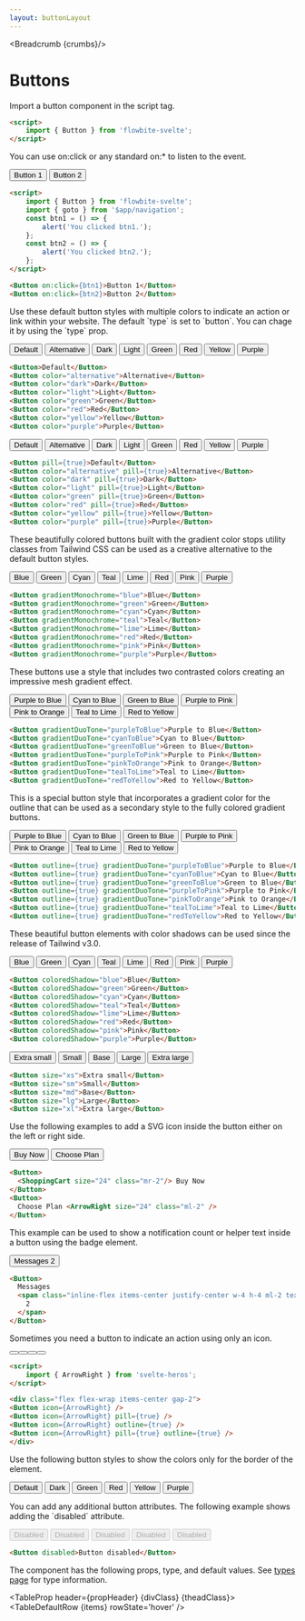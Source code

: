 ```yaml
---
layout: buttonLayout
---
```


<script>
  import Htwo from '../utils/Htwo.svelte'
  import ExampleDiv from '../utils/ExampleDiv.svelte'
  import TableProp from '../utils/TableProp.svelte'
  import TableDefaultRow from '../utils/TableDefaultRow.svelte'
  import { Button, Breadcrumb } from '$lib/index';
  import { ArrowRight, Bell, ShoppingCart, ChevronRight } from "svelte-heros";
  import BrandFacebook from '../utils/icons/Facebook.svelte'
  import { goto }from '$app/navigation';
  import componentProps from '../props/Button.json'

  const btn1 = ()=>{
    alert('You clicked btn1.')
  }
  const btn2 = ()=>{
    alert ('You clicked btn2.')
  }

  // Props table
  let items = componentProps.props
  let propHeader = ['Name', 'Type', 'Default']
 let divClass='w-full relative overflow-x-auto shadow-md sm:rounded-lg py-4'
let theadClass ='text-xs text-gray-700 uppercase bg-gray-50 dark:bg-gray-700 dark:text-white'
  
  let crumbs = [
    {
      label:'Home',
      href:'/'
    },
    {
      label:'Buttons',
      href:'/buttons/'
    },
    {
      label:'Button default',
      href:'/buttons/default'
    },
  ]
</script>

<Breadcrumb {crumbs}/>

<h1 class="text-3xl w-full dark:text-white py-8">Buttons</h1>

<p>Import a button component in the script tag.</p>

```html
<script>
	import { Button } from 'flowbite-svelte';
</script>
```

<Htwo label="Handlers" />

<p>You can use on:click or any standard on:* to listen to the event.</p>

<ExampleDiv class="flex flex-wrap items-center gap-2">
<Button on:click={btn1}>Button 1</Button>
<Button on:click={btn2}>Button 2</Button>
</ExampleDiv>

```html
<script>
	import { Button } from 'flowbite-svelte';
	import { goto } from '$app/navigation';
	const btn1 = () => {
		alert('You clicked btn1.');
	};
	const btn2 = () => {
		alert('You clicked btn2.');
	};
</script>

<Button on:click={btn1}>Button 1</Button>
<Button on:click={btn2}>Button 2</Button>
```

<Htwo label="Default button" />

<p>Use these default button styles with multiple colors to indicate an action or link within your website. The default `type` is set to `button`. You can chage it by using the `type` prop.</p>

<ExampleDiv class="flex flex-wrap gap-2">
<Button>Default</Button>
<Button color="alternative">Alternative</Button>
<Button color="dark">Dark</Button>
<Button color="light">Light</Button>
<Button color="green">Green</Button>
<Button color="red">Red</Button>
<Button color="yellow">Yellow</Button>
<Button color="purple">Purple</Button>
</ExampleDiv>

```html
<Button>Default</Button>
<Button color="alternative">Alternative</Button>
<Button color="dark">Dark</Button>
<Button color="light">Light</Button>
<Button color="green">Green</Button>
<Button color="red">Red</Button>
<Button color="yellow">Yellow</Button>
<Button color="purple">Purple</Button>
```

<Htwo label="Button pills" />

<ExampleDiv class="flex flex-wrap gap-2">
  <Button pill={true}>Default</Button>
  <Button color="alternative" pill={true}>Alternative</Button>
  <Button color="dark" pill={true}>Dark</Button>
  <Button color="light" pill={true}>Light</Button>
  <Button color="green" pill={true}>Green</Button>
  <Button color="red" pill={true}>Red</Button>
  <Button color="yellow" pill={true}>Yellow</Button>
  <Button color="purple" pill={true}>Purple</Button>
</ExampleDiv>

```html
<Button pill={true}>Default</Button>
<Button color="alternative" pill={true}>Alternative</Button>
<Button color="dark" pill={true}>Dark</Button>
<Button color="light" pill={true}>Light</Button>
<Button color="green" pill={true}>Green</Button>
<Button color="red" pill={true}>Red</Button>
<Button color="yellow" pill={true}>Yellow</Button>
<Button color="purple" pill={true}>Purple</Button>
```

<Htwo label="Gradient monochrome" />

<p>These beautifully colored buttons built with the gradient color stops utility classes from Tailwind CSS can be used as a creative alternative to the default button styles.</p>

<ExampleDiv class="flex flex-wrap gap-2">
  <Button gradientMonochrome="blue">Blue</Button>
  <Button gradientMonochrome="green">Green</Button>
  <Button gradientMonochrome="cyan">Cyan</Button>
  <Button gradientMonochrome="teal">Teal</Button>
  <Button gradientMonochrome="lime">Lime</Button>
  <Button gradientMonochrome="red">Red</Button>
  <Button gradientMonochrome="pink">Pink</Button>
  <Button gradientMonochrome="purple">Purple</Button>
</ExampleDiv>

```html
<Button gradientMonochrome="blue">Blue</Button>
<Button gradientMonochrome="green">Green</Button>
<Button gradientMonochrome="cyan">Cyan</Button>
<Button gradientMonochrome="teal">Teal</Button>
<Button gradientMonochrome="lime">Lime</Button>
<Button gradientMonochrome="red">Red</Button>
<Button gradientMonochrome="pink">Pink</Button>
<Button gradientMonochrome="purple">Purple</Button>
```

<Htwo label="Gradient duotone" />

<p>These buttons use a style that includes two contrasted colors creating an impressive mesh gradient effect.</p>

<ExampleDiv class="flex flex-wrap items-center gap-2">
  <Button gradientDuoTone="purpleToBlue">Purple to Blue</Button>
  <Button gradientDuoTone="cyanToBlue">Cyan to Blue</Button>
  <Button gradientDuoTone="greenToBlue">Green to Blue</Button>
  <Button gradientDuoTone="purpleToPink">Purple to Pink</Button>
  <Button gradientDuoTone="pinkToOrange">Pink to Orange</Button>
  <Button gradientDuoTone="tealToLime">Teal to Lime</Button>
  <Button gradientDuoTone="redToYellow">Red to Yellow</Button>
</ExampleDiv>

```html
<Button gradientDuoTone="purpleToBlue">Purple to Blue</Button>
<Button gradientDuoTone="cyanToBlue">Cyan to Blue</Button>
<Button gradientDuoTone="greenToBlue">Green to Blue</Button>
<Button gradientDuoTone="purpleToPink">Purple to Pink</Button>
<Button gradientDuoTone="pinkToOrange">Pink to Orange</Button>
<Button gradientDuoTone="tealToLime">Teal to Lime</Button>
<Button gradientDuoTone="redToYellow">Red to Yellow</Button>
```

<Htwo label="Gradient outline" />

<p>This is a special button style that incorporates a gradient color for the outline that can be used as a secondary style to the fully colored gradient buttons.</p>

<ExampleDiv class="flex flex-wrap items-center gap-2">
  <Button outline={true} gradientDuoTone="purpleToBlue">Purple to Blue</Button>
  <Button outline={true} gradientDuoTone="cyanToBlue">Cyan to Blue</Button>
  <Button outline={true} gradientDuoTone="greenToBlue">Green to Blue</Button>
  <Button outline={true} gradientDuoTone="purpleToPink">Purple to Pink</Button>
  <Button outline={true} gradientDuoTone="pinkToOrange">Pink to Orange</Button>
  <Button outline={true} gradientDuoTone="tealToLime">Teal to Lime</Button>
  <Button outline={true} gradientDuoTone="redToYellow">Red to Yellow</Button>
</ExampleDiv>

```html
<Button outline={true} gradientDuoTone="purpleToBlue">Purple to Blue</Button>
<Button outline={true} gradientDuoTone="cyanToBlue">Cyan to Blue</Button>
<Button outline={true} gradientDuoTone="greenToBlue">Green to Blue</Button>
<Button outline={true} gradientDuoTone="purpleToPink">Purple to Pink</Button>
<Button outline={true} gradientDuoTone="pinkToOrange">Pink to Orange</Button>
<Button outline={true} gradientDuoTone="tealToLime">Teal to Lime</Button>
<Button outline={true} gradientDuoTone="redToYellow">Red to Yellow</Button>
```

<Htwo label="Colored shadows" />

<p>These beautiful button elements with color shadows can be used since the release of Tailwind v3.0.</p>

<ExampleDiv class="flex flex-wrap items-center gap-2">
  <Button coloredShadow="blue">Blue</Button>
  <Button coloredShadow="green">Green</Button>
  <Button coloredShadow="cyan">Cyan</Button>
  <Button coloredShadow="teal">Teal</Button>
  <Button coloredShadow="lime">Lime</Button>
  <Button coloredShadow="red">Red</Button>
  <Button coloredShadow="pink">Pink</Button>
  <Button coloredShadow="purple">Purple</Button>
</ExampleDiv>

```html
<Button coloredShadow="blue">Blue</Button>
<Button coloredShadow="green">Green</Button>
<Button coloredShadow="cyan">Cyan</Button>
<Button coloredShadow="teal">Teal</Button>
<Button coloredShadow="lime">Lime</Button>
<Button coloredShadow="red">Red</Button>
<Button coloredShadow="pink">Pink</Button>
<Button coloredShadow="purple">Purple</Button>
```

<Htwo label="Outline buttons" />

<ExampleDiv class="flex flex-wrap items-center gap-2">

</ExampleDiv>

<Htwo label="Button sizes" />

<ExampleDiv class="flex flex-wrap items-center gap-2">
  <Button size="xs">Extra small</Button>
  <Button size="sm">Small</Button>
  <Button size="md">Base</Button>
  <Button size="lg">Large</Button>
  <Button size="xl">Extra large</Button>
</ExampleDiv>

```html
<Button size="xs">Extra small</Button>
<Button size="sm">Small</Button>
<Button size="md">Base</Button>
<Button size="lg">Large</Button>
<Button size="xl">Extra large</Button>
```

<Htwo label="Buttons with icon" />

<p>Use the following examples to add a SVG icon inside the button either on the left or right side.</p>

<ExampleDiv class="flex flex-wrap items-center gap-2">
<Button>
  <ShoppingCart size="24" class="mr-2"/> Buy Now
</Button>
<Button>
  Choose Plan <ArrowRight size="24" class="ml-2" />
</Button>
</ExampleDiv>

```html
<Button>
  <ShoppingCart size="24" class="mr-2"/> Buy Now
</Button>
<Button>
  Choose Plan <ArrowRight size="24" class="ml-2" />
</Button>
```

<Htwo label="Button with label" />

<p>This example can be used to show a notification count or helper text inside a button using the badge element.</p>

<ExampleDiv class="flex flex-wrap items-center gap-2">
<Button>
  Messages
  <span class="inline-flex items-center justify-center w-4 h-4 ml-2 text-xs font-semibold text-blue-800 bg-blue-200 rounded-full">
    2
  </span>
</Button>
</ExampleDiv>

```html
<Button>
  Messages
  <span class="inline-flex items-center justify-center w-4 h-4 ml-2 text-xs font-semibold text-blue-800 bg-blue-200 rounded-full">
    2
  </span>
</Button>
```

<Htwo label="Icon buttons" />

<p>Sometimes you need a button to indicate an action using only an icon.</p>

<ExampleDiv>
<div class="flex flex-wrap items-center gap-2">
<Button icon={ArrowRight} />
<Button icon={ArrowRight} pill={true} />
<Button icon={ArrowRight} outline={true} />
<Button icon={ArrowRight} pill={true} outline={true} />
</div>
</ExampleDiv>

```html
<script>
	import { ArrowRight } from 'svelte-heros';
</script>

<div class="flex flex-wrap items-center gap-2">
<Button icon={ArrowRight} />
<Button icon={ArrowRight} pill={true} />
<Button icon={ArrowRight} outline={true} />
<Button icon={ArrowRight} pill={true} outline={true} />
</div>
```

<Htwo label="Outline buttons" />

<p>Use the following button styles to show the colors only for the border of the element.</p>

<ExampleDiv>
<div class="flex flex-wrap gap-2">
  <Button outlineStyle="default">Default</Button>
  <Button outlineStyle="dark">Dark</Button>
  <Button outlineStyle="green">Green</Button>
  <Button outlineStyle="red">Red</Button>
  <Button outlineStyle="yellow">Yellow</Button>
  <Button outlineStyle="purple">Purple</Button>
</div>
</ExampleDiv>

<Htwo label="Disabled" />

<p>You can add any additional button attributes. The following example shows adding the `disabled` attribute.</p>

<ExampleDiv>
<Button disabled >Disabled</Button>
<Button disabled btnColor="green">Disabled</Button>
<Button disabled btnColor="red">Disabled</Button>
<Button disabled btnColor="yellow">Disabled</Button>
<Button disabled btnColor="purple">Disabled</Button>
</ExampleDiv>

```html
<Button disabled>Button disabled</Button>
```


<Htwo label="Props" />

<p>The component has the following props, type, and default values. See <a href="/pages/types">types 
 page</a> for type information.</p>

<TableProp header={propHeader} {divClass} {theadClass}>
  <TableDefaultRow {items} rowState='hover' />
</TableProp>
